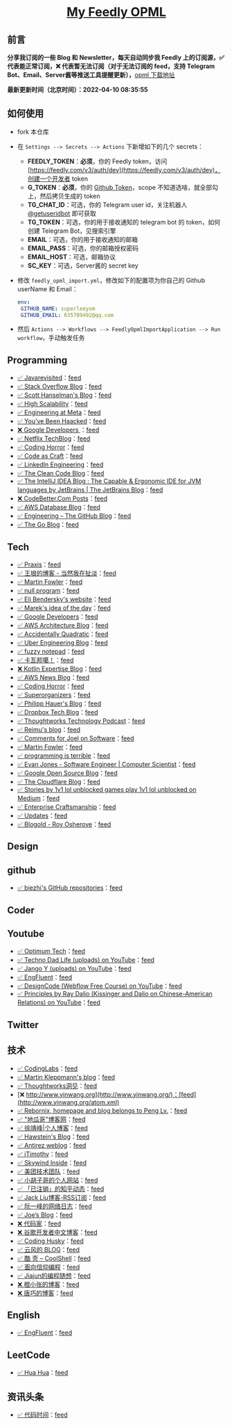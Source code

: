 **<p align="center">[My Feedly OPML](https://github.com/Sailfishc/my-feed-OPML)</p>**
====

## 前言

**分享我订阅的一些 Blog 和 Newsletter，每天自动同步我 Feedly 上的订阅源，✅ 代表能正常订阅，❌ 代表暂无法订阅（对于无法订阅的 feed，支持 Telegram Bot、Email、Server酱等推送工具提醒更新），**[opml 下载地址](https://github.com/Sailfishc/my-feed-OPML/releases/download/latest/feed.opml)

**最新更新时间（北京时间）：2022-04-10 08:35:55**

## 如何使用

- fork 本仓库

- 在 `Settings --> Secrets --> Actions` 下新增如下的几个 secrets：
   - **FEEDLY_TOKEN**：**必须**，你的 Feedly token，访问 [https://feedly.com/v3/auth/dev](https://feedly.com/v3/auth/dev)，创建一个开发者 token
   - **G_TOKEN**：**必须**，你的 [Github Token](https://github.com/settings/tokens/new)，scope 不知道选啥，就全部勾上，然后拷贝生成的 token
   - **TG_CHAT_ID**：可选，你的 Telegram user id，关注机器人 [@getuseridbot](https://t.me/getuseridbot) 即可获取
   - **TG_TOKEN**：可选，你的用于接收通知的 telegram bot 的 token，如何创建 Telegram Bot，见搜索引擎
   - **EMAIL**：可选，你的用于接收通知的邮箱
   - **EMAIL_PASS**：可选，你的邮箱授权密码
   - **EMAIL_HOST**：可选，邮箱协议
   - **SC_KEY**：可选，Server酱的 secret key

- 修改 `feedly_opml_import.yml`，修改如下的配置项为你自己的 Github userName 和 Email：
   ```yml
   env:
    GITHUB_NAME: superleeyom
    GITHUB_EMAIL: 635709492@qq.com
   ```
  
- 然后 `Actions --> Workflows --> FeedlyOpmlImportApplication --> Run workflow`，手动触发任务


Programming
-----------
- [✅ Javarevisited](http://javarevisited.blogspot.com/)：[feed](http://javarevisited.blogspot.com/feeds/posts/default)
- [✅ Stack Overflow Blog](https://stackoverflow.blog)：[feed](http://blog.stackoverflow.com/feed/)
- [✅ Scott Hanselman's Blog](https://www.hanselman.com/blog/)：[feed](http://feeds.feedburner.com/ScottHanselman)
- [✅ High Scalability](http://highscalability.com/blog/)：[feed](http://feeds.feedburner.com/HighScalability)
- [✅ Engineering at Meta](https://engineering.fb.com)：[feed](https://code.facebook.com/posts/rss)
- [✅ You’ve Been Haacked](http://haacked.com/)：[feed](http://feeds.haacked.com/haacked/)
- [❌ Google Developers ](http://developers.googleblog.com/)：[feed](http://code.google.com/feeds/updates.xml)
- [✅ Netflix TechBlog](https://netflixtechblog.com?source=rss----2615bd06b42e---4)：[feed](http://techblog.netflix.com/feeds/posts/default)
- [✅ Coding Horror](https://blog.codinghorror.com/)：[feed](http://feeds.feedburner.com/codinghorror/)
- [✅ Code as Craft](https://codeascraft.com)：[feed](http://codeascraft.etsy.com/feed/)
- [✅ LinkedIn Engineering](https://engineering.linkedin.com/blog.rss.html)：[feed](https://engineering.linkedin.com/blog.rss)
- [✅ The Clean Code Blog](http://blog.cleancoder.com/)：[feed](http://blog.cleancoder.com/atom.xml)
- [✅ The IntelliJ IDEA Blog : The Capable & Ergonomic IDE for JVM languages by JetBrains | The JetBrains Blog](https://blog.jetbrains.com)：[feed](http://blogs.jetbrains.com/idea/feed/)
- [❌ CodeBetter.Com Posts](http://codebetter.com)：[feed](http://codebetter.com/blogs/MainFeed.aspx)
- [✅ AWS Database Blog](https://aws.amazon.com/blogs/database/)：[feed](https://aws.amazon.com/blogs/database/feed/)
- [✅ Engineering – The GitHub Blog](https://github.blog)：[feed](http://githubengineering.com/atom.xml)
- [✅ The Go Blog](http://blog.golang.org/)：[feed](http://blog.golang.org/feeds/posts/default)

Tech
----
- [✅ Praxis](https://medium.com/praxis-blog?source=rss----43a173dea401---4)：[feed](https://medium.com/feed/forte-labs)
- [✅ 王垠的博客 - 当然我在扯淡](https://www.yinwang.org)：[feed](https://rsshub.app/blogs/wangyin)
- [✅ Martin Fowler](https://martinfowler.com)：[feed](http://martinfowler.com/bliki/bliki.atom)
- [✅ null program](https://nullprogram.com)：[feed](http://nullprogram.com/feed/)
- [✅ Eli Bendersky's website](https://eli.thegreenplace.net/)：[feed](http://eli.thegreenplace.net/feed/)
- [✅ Marek's idea of the day](https://idea.popcount.org)：[feed](https://idea.popcount.org/rss.xml)
- [✅ Google Developers](https://medium.com/google-developers?source=rss----2e5ce7f173a5---4)：[feed](https://medium.com/feed/google-developers)
- [✅ AWS Architecture Blog](https://aws.amazon.com/blogs/architecture/)：[feed](http://www.awsarchitectureblog.com/atom.xml)
- [✅ Accidentally Quadratic](https://accidentallyquadratic.tumblr.com/)：[feed](https://accidentallyquadratic.tumblr.com/rss)
- [✅ Uber Engineering Blog](https://eng.uber.com)：[feed](https://eng.uber.com/feed/)
- [✅ fuzzy notepad](https://eev.ee/)：[feed](http://me.veekun.com/atom.xml)
- [✅ 卡瓦邦噶！](https://www.kawabangga.com)：[feed](http://www.kawabangga.com/feed)
- [❌ Kotlin Expertise Blog](https://kotlinexpertise.com)：[feed](https://blog.simon-wirtz.de/feed/)
- [✅ AWS News Blog](https://aws.amazon.com/blogs/aws/)：[feed](http://aws.typepad.com/aws/atom.xml)
- [✅ Coding Horror](https://blog.codinghorror.com/)：[feed](https://blog.codinghorror.com/rss/)
- [✅ Superorganizers](https://superorganizers.every.to)：[feed](https://superorganizers.substack.com/feed/)
- [✅ Philipp Hauer's Blog](https://phauer.com)：[feed](http://blog.philipphauer.de/feed/)
- [✅ Dropbox Tech Blog](https://dropboxtechblog.wordpress.com)：[feed](https://tech.dropbox.com/feed/)
- [✅ Thoughtworks Technology Podcast](https://www.thoughtworks.com/podcasts)：[feed](http://feeds.soundcloud.com/users/soundcloud:users:94605026/sounds.rss)
- [✅ Reimu's blog](https://blog.k8s.li/)：[feed](https://blog.502.li/feed)
- [✅ Comments for Joel on Software](https://www.joelonsoftware.com)：[feed](https://www.joelonsoftware.com/comments/feed/)
- [✅ Martin Fowler](https://martinfowler.com)：[feed](https://martinfowler.com/feed.atom)
- [✅ programming is terrible](https://programmingisterrible.com/)：[feed](https://programmingisterrible.com/rss)
- [✅ Evan Jones - Software Engineer | Computer Scientist](https://www.evanjones.ca/)：[feed](http://www.evanjones.ca/index.rss)
- [✅ Google Open Source Blog](http://opensource.googleblog.com/)：[feed](http://google-opensource.blogspot.com/feeds/posts/default)
- [✅ The Cloudflare Blog](https://blog.cloudflare.com/)：[feed](http://blog.cloudflare.com/rss.xml)
- [✅ Stories by 1v1 lol unblocked games play 1v1 lol unblocked on Medium](https://medium.com/@steve.yegge?source=rss-45e3a3f3166------2)：[feed](https://medium.com/feed/@steve.yegge)
- [✅ Enterprise Craftsmanship](https://enterprisecraftsmanship.com/)：[feed](https://enterprisecraftsmanship.com/index.xml)
- [✅ Updates](https://developers.google.com/web/updates/?utm_source=feed&utm_medium=feed&utm_campaign=updates_feed)：[feed](https://developers.google.com/web/updates/rss.xml)
- [✅ Blogold - Roy Osherove](https://osherove.com/blog/)：[feed](http://feeds.feedburner.com/Iserializable)

Design
------
github
------
- [✅ biezhi's GitHub repositories](https://github.com/biezhi)：[feed](https://sail-rss-hub.herokuapp.com/github/repos/biezhi)

Coder
-----
Youtube
-------
- [✅ Optimum Tech](https://www.youtube.com/channel/UCRYOj4DmyxhBVrdvbsUwmAA)：[feed](https://www.youtube.com/feeds/videos.xml?channel_id=UCRYOj4DmyxhBVrdvbsUwmAA)
- [✅ Techno Dad Life (uploads) on YouTube](https://www.youtube.com/playlist?list=UUX2Vhc0LIzSS9aMzhGFZ7PA)：[feed](https://www.youtube.com/playlist?list=UUX2Vhc0LIzSS9aMzhGFZ7PA)
- [✅ Jango Y (uploads) on YouTube](https://www.youtube.com/playlist?list=UUUrJvRXzVBOYtHBs9fDnJEw)：[feed](https://www.youtube.com/playlist?list=UUUrJvRXzVBOYtHBs9fDnJEw)
- [✅ EngFluent](https://www.youtube.com/channel/UCbW3Pcp-8Gz9QMKALqlY5nQ)：[feed](https://www.youtube.com/feeds/videos.xml?channel_id=UCbW3Pcp-8Gz9QMKALqlY5nQ)
- [✅ DesignCode (Webflow Free Course) on YouTube](https://www.youtube.com/playlist?list=PLDaHCLWmCcQKWhjHSJClUoldk4465gf6R)：[feed](https://www.youtube.com/playlist?list=PLDaHCLWmCcQKWhjHSJClUoldk4465gf6R)
- [✅ Principles by Ray Dalio (Kissinger and Dalio on Chinese-American Relations) on YouTube](https://www.youtube.com/playlist?list=PLykIL_1_MFWlMnsHknYc4HUeRvb3ak7MZ)：[feed](https://www.youtube.com/playlist?list=PLykIL_1_MFWlMnsHknYc4HUeRvb3ak7MZ)

Twitter
-------
技术
--
- [✅ CodingLabs](http://blog.codinglabs.org)：[feed](http://blog.codinglabs.org/rss.xml)
- [✅ Martin Kleppmann's blog](http://martin.kleppmann.com/)：[feed](https://feeds.feedburner.com/martinkl)
- [✅ Thoughtworks洞见](https://insights.thoughtworks.cn)：[feed](http://insights.thoughtworks.cn/feed/)
- [❌ http://www.yinwang.org](http://www.yinwang.org/)：[feed](http://www.yinwang.org/atom.xml)
- [✅ Rebornix, homepage and blog belongs to Peng Lv.](http://www.rebornix.com)：[feed](https://rebornix.com/atom)
- [✅ "地瓜哥"博客网](https://www.diguage.com/)：[feed](https://www.diguage.com/index.xml)
- [✅ 徐靖峰|个人博客](https://lexburner.github.io/)：[feed](https://www.cnkirito.moe/atom.xml)
- [✅ Hawstein's Blog](http://hawstein.com/)：[feed](http://hawstein.com/atom.xml)
- [✅ Antirez weblog](http://antirez.com)：[feed](http://antirez.com/rss)
- [✅ iTimothy](https://xiaozhou.net/)：[feed](http://www.xiaozhou.net/atom.xml)
- [✅ Skywind Inside](http://www.skywind.me/blog)：[feed](http://www.skywind.me/blog/feed)
- [✅ 美团技术团队](https://tech.meituan.com/feed/)：[feed](https://tech.meituan.com/feed/)
- [✅ 小胡子哥的个人网站](http://www.barretlee.com/)：[feed](http://barretlee.com/rss2.xml)
- [✅ 「已注销」的知乎动态](https://www.zhihu.com/people/in-nek/activities)：[feed]( https://rsshub.app/zhihu/people/activities/in-nek)
- [✅ Jack Liu博客-RSS订阅](http://www.jack-liu.com/)：[feed](http://www.jack-liu.com/rss.php)
- [✅ 阮一峰的网络日志](http://www.ruanyifeng.com/blog/)：[feed](http://www.ruanyifeng.com/blog/atom.xml)
- [✅ Joe’s Blog](https://hijiangtao.github.io/)：[feed](https://hijiangtao.github.io/feed.xml)
- [❌ 代码家](https://daimajia.com)：[feed](http://blog.daimajia.com/feed/)
- [❌ 谷歌开发者中文博客](https://googledeveloperschina.blogspot.com/)：[feed](http://feeds.googleblog.cn/GoogleDevelopersChineseLanguageBlog)
- [✅ Coding Husky](https://ericfu.me/)：[feed](https://ericfu.me/atom.xml)
- [✅ 云风的 BLOG](https://blog.codingnow.com/)：[feed](http://blog.codingnow.com/atom.xml)
- [✅ 酷 壳 – CoolShell](https://coolshell.cn)：[feed](http://coolshell.cn/feed)
- [✅ 面向信仰编程](https://draveness.me/)：[feed](https://draveness.me/feed.xml)
- [✅ Jiajun的编程随想](https://jiajunhuang.com)：[feed](https://jiajunhuang.com/rss)
- [❌ 橙小张的博客](https://blog.sailfishc.cn/)：[feed](https://blog.sailfishc.cn/index.xml)
- [❌ 唐巧的博客](https://blog.devtang.com/)：[feed](http://www.devtang.com/atom.xml)

English
-------
- [✅ EngFluent](https://engfluent.com)：[feed](https://engfluent.com/feed/)

LeetCode
--------
- [✅ Hua Hua](https://www.youtube.com/channel/UC5xDNEcvb1vgw3lE21Ack2Q)：[feed](https://www.youtube.com/feeds/videos.xml?channel_id=UC5xDNEcvb1vgw3lE21Ack2Q)

资讯头条
----
- [✅ 代码时间](http://codetimecn.com)：[feed](http://codetimecn.com/podcast.rss)

